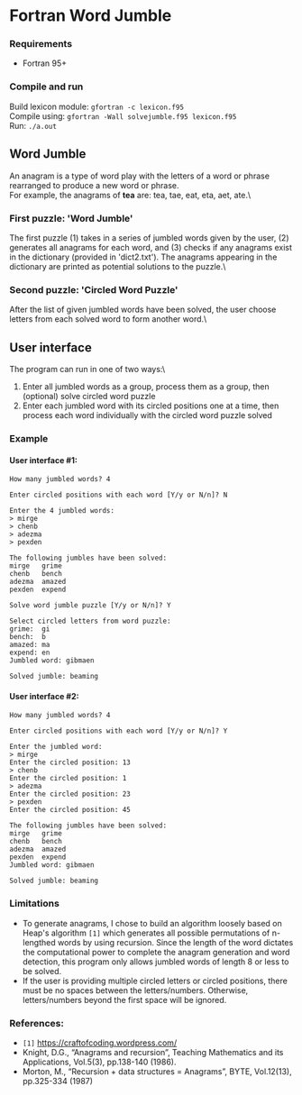 # Fortran Word Jumble

### Requirements
- Fortran 95+

### Compile and run
Build lexicon module: `gfortran -c lexicon.f95`\
Compile using: `gfortran -Wall solvejumble.f95 lexicon.f95`\
Run: `./a.out`

## Word Jumble
An anagram is a type of word play with the letters of a word or phrase rearranged to produce a new word or phrase.\
For example, the anagrams of **tea** are: tea, tae, eat, eta, aet, ate.\
### **First puzzle:** 'Word Jumble'
The first puzzle (1) takes in a series of jumbled words given by the user, (2) generates all anagrams for each word, and (3) checks if any anagrams exist in the dictionary (provided in 'dict2.txt'). The anagrams appearing in the dictionary are printed as potential solutions to the puzzle.\

### **Second puzzle:** 'Circled Word Puzzle'
After the list of given jumbled words have been solved, the user choose letters from each solved word to form another word.\

## User interface
The program can run in one of two ways:\
1. Enter all jumbled words as a group, process them as a group, then (optional) solve circled word puzzle
2. Enter each jumbled word with its circled positions one at a time, then process each word individually with the circled word puzzle solved

### Example
#### User interface #1:
```
How many jumbled words? 4

Enter circled positions with each word [Y/y or N/n]? N

Enter the 4 jumbled words:
> mirge
> chenb
> adezma
> pexden

The following jumbles have been solved:
mirge   grime
chenb   bench
adezma  amazed
pexden  expend

Solve word jumble puzzle [Y/y or N/n]? Y

Select circled letters from word puzzle:
grime:  gi
bench:  b
amazed: ma
expend: en
Jumbled word: gibmaen

Solved jumble: beaming
```
#### User interface #2:
```
How many jumbled words? 4

Enter circled positions with each word [Y/y or N/n]? Y

Enter the jumbled word:
> mirge
Enter the circled position: 13
> chenb
Enter the circled position: 1
> adezma
Enter the circled position: 23
> pexden
Enter the circled position: 45

The following jumbles have been solved:
mirge   grime
chenb   bench
adezma  amazed
pexden  expend
Jumbled word: gibmaen

Solved jumble: beaming
```

### Limitations
- To generate anagrams, I chose to build an algorithm loosely based on Heap's algorithm `[1]` which generates all possible permutations of n-lengthed words by using recursion. Since the length of the word dictates the computational power to complete the anagram generation and word detection, this program only allows jumbled words of length 8 or less to be solved.
- If the user is providing multiple circled letters or circled positions, there must be no spaces between the letters/numbers. Otherwise, letters/numbers beyond the first space will be ignored.

### References:
- `[1]` https://craftofcoding.wordpress.com/
- Knight, D.G., “Anagrams and recursion”, Teaching Mathematics and its Applications, Vol.5(3),
pp.138-140 (1986).
- Morton, M., “Recursion + data structures = Anagrams”, BYTE, Vol.12(13), pp.325-334 (1987)